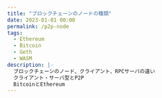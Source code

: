 ```yaml
---
title: "ブロックチェーンのノードの種類"
date: 2023-01-01 00:00
permalink: /p2p-node
tags:
  - Ethereum
  - Bitcoin
  - Geth
  - WASM
description: |-
  ブロックチェーンのノード、クライアント、RPCサーバの違い
  クライアント・サーバ型とP2P
  BitcoinとEthereum
---
```

